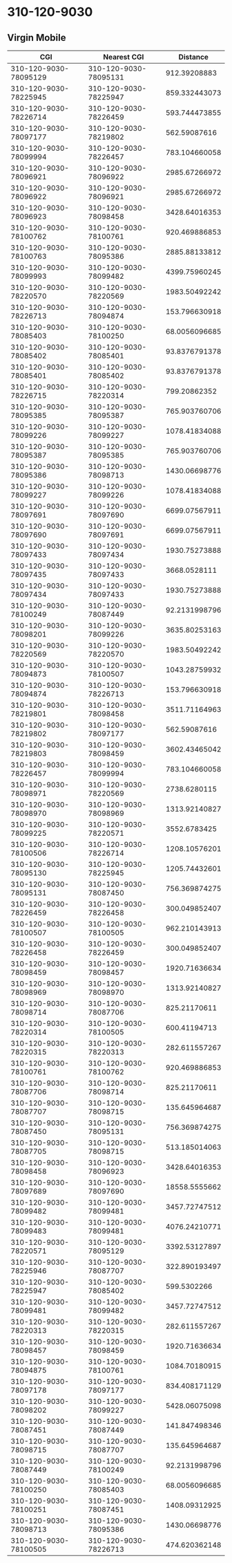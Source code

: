 # 310-120-9030
## Virgin Mobile


| CGI | Nearest CGI | Distance |
|-----|-------------|----------|
| 310-120-9030-78095129 | 310-120-9030-78095131 | 912.39208883 |
| 310-120-9030-78225945 | 310-120-9030-78225947 | 859.332443073 |
| 310-120-9030-78226714 | 310-120-9030-78226459 | 593.744473855 |
| 310-120-9030-78097177 | 310-120-9030-78219802 | 562.59087616 |
| 310-120-9030-78099994 | 310-120-9030-78226457 | 783.104660058 |
| 310-120-9030-78096921 | 310-120-9030-78096922 | 2985.67266972 |
| 310-120-9030-78096922 | 310-120-9030-78096921 | 2985.67266972 |
| 310-120-9030-78096923 | 310-120-9030-78098458 | 3428.64016353 |
| 310-120-9030-78100762 | 310-120-9030-78100761 | 920.469886853 |
| 310-120-9030-78100763 | 310-120-9030-78095386 | 2885.88133812 |
| 310-120-9030-78099993 | 310-120-9030-78099482 | 4399.75960245 |
| 310-120-9030-78220570 | 310-120-9030-78220569 | 1983.50492242 |
| 310-120-9030-78226713 | 310-120-9030-78094874 | 153.796630918 |
| 310-120-9030-78085403 | 310-120-9030-78100250 | 68.0056096685 |
| 310-120-9030-78085402 | 310-120-9030-78085401 | 93.8376791378 |
| 310-120-9030-78085401 | 310-120-9030-78085402 | 93.8376791378 |
| 310-120-9030-78226715 | 310-120-9030-78220314 | 799.20862352 |
| 310-120-9030-78095385 | 310-120-9030-78095387 | 765.903760706 |
| 310-120-9030-78099226 | 310-120-9030-78099227 | 1078.41834088 |
| 310-120-9030-78095387 | 310-120-9030-78095385 | 765.903760706 |
| 310-120-9030-78095386 | 310-120-9030-78098713 | 1430.06698776 |
| 310-120-9030-78099227 | 310-120-9030-78099226 | 1078.41834088 |
| 310-120-9030-78097691 | 310-120-9030-78097690 | 6699.07567911 |
| 310-120-9030-78097690 | 310-120-9030-78097691 | 6699.07567911 |
| 310-120-9030-78097433 | 310-120-9030-78097434 | 1930.75273888 |
| 310-120-9030-78097435 | 310-120-9030-78097433 | 3668.0528111 |
| 310-120-9030-78097434 | 310-120-9030-78097433 | 1930.75273888 |
| 310-120-9030-78100249 | 310-120-9030-78087449 | 92.2131998796 |
| 310-120-9030-78098201 | 310-120-9030-78099226 | 3635.80253163 |
| 310-120-9030-78220569 | 310-120-9030-78220570 | 1983.50492242 |
| 310-120-9030-78094873 | 310-120-9030-78100507 | 1043.28759932 |
| 310-120-9030-78094874 | 310-120-9030-78226713 | 153.796630918 |
| 310-120-9030-78219801 | 310-120-9030-78098458 | 3511.71164963 |
| 310-120-9030-78219802 | 310-120-9030-78097177 | 562.59087616 |
| 310-120-9030-78219803 | 310-120-9030-78098459 | 3602.43465042 |
| 310-120-9030-78226457 | 310-120-9030-78099994 | 783.104660058 |
| 310-120-9030-78098971 | 310-120-9030-78220569 | 2738.6280115 |
| 310-120-9030-78098970 | 310-120-9030-78098969 | 1313.92140827 |
| 310-120-9030-78099225 | 310-120-9030-78220571 | 3552.6783425 |
| 310-120-9030-78100506 | 310-120-9030-78226714 | 1208.10576201 |
| 310-120-9030-78095130 | 310-120-9030-78225945 | 1205.74432601 |
| 310-120-9030-78095131 | 310-120-9030-78087450 | 756.369874275 |
| 310-120-9030-78226459 | 310-120-9030-78226458 | 300.049852407 |
| 310-120-9030-78100507 | 310-120-9030-78100505 | 962.210143913 |
| 310-120-9030-78226458 | 310-120-9030-78226459 | 300.049852407 |
| 310-120-9030-78098459 | 310-120-9030-78098457 | 1920.71636634 |
| 310-120-9030-78098969 | 310-120-9030-78098970 | 1313.92140827 |
| 310-120-9030-78098714 | 310-120-9030-78087706 | 825.21170611 |
| 310-120-9030-78220314 | 310-120-9030-78100505 | 600.41194713 |
| 310-120-9030-78220315 | 310-120-9030-78220313 | 282.611557267 |
| 310-120-9030-78100761 | 310-120-9030-78100762 | 920.469886853 |
| 310-120-9030-78087706 | 310-120-9030-78098714 | 825.21170611 |
| 310-120-9030-78087707 | 310-120-9030-78098715 | 135.645964687 |
| 310-120-9030-78087450 | 310-120-9030-78095131 | 756.369874275 |
| 310-120-9030-78087705 | 310-120-9030-78098715 | 513.185014063 |
| 310-120-9030-78098458 | 310-120-9030-78096923 | 3428.64016353 |
| 310-120-9030-78097689 | 310-120-9030-78097690 | 18558.5555662 |
| 310-120-9030-78099482 | 310-120-9030-78099481 | 3457.72747512 |
| 310-120-9030-78099483 | 310-120-9030-78099481 | 4076.24210771 |
| 310-120-9030-78220571 | 310-120-9030-78095129 | 3392.53127897 |
| 310-120-9030-78225946 | 310-120-9030-78087707 | 322.890193497 |
| 310-120-9030-78225947 | 310-120-9030-78085402 | 599.5302266 |
| 310-120-9030-78099481 | 310-120-9030-78099482 | 3457.72747512 |
| 310-120-9030-78220313 | 310-120-9030-78220315 | 282.611557267 |
| 310-120-9030-78098457 | 310-120-9030-78098459 | 1920.71636634 |
| 310-120-9030-78094875 | 310-120-9030-78100761 | 1084.70180915 |
| 310-120-9030-78097178 | 310-120-9030-78097177 | 834.408171129 |
| 310-120-9030-78098202 | 310-120-9030-78099227 | 5428.06075098 |
| 310-120-9030-78087451 | 310-120-9030-78087449 | 141.847498346 |
| 310-120-9030-78098715 | 310-120-9030-78087707 | 135.645964687 |
| 310-120-9030-78087449 | 310-120-9030-78100249 | 92.2131998796 |
| 310-120-9030-78100250 | 310-120-9030-78085403 | 68.0056096685 |
| 310-120-9030-78100251 | 310-120-9030-78087451 | 1408.09312925 |
| 310-120-9030-78098713 | 310-120-9030-78095386 | 1430.06698776 |
| 310-120-9030-78100505 | 310-120-9030-78226713 | 474.620362148 |
